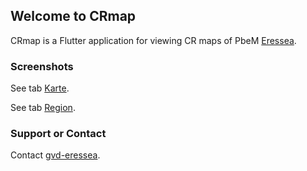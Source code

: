 ## Welcome to CRmap 

CRmap is a Flutter application for viewing CR maps of PbeM [Eressea](https://www.eressea.de/en/).

### Screenshots

See tab [Karte](https://raw.githubusercontent.com/gvd-eressea/crmap/main/doc/Screenshot_Karte.png).

See tab [Region](https://raw.githubusercontent.com/gvd-eressea/crmap/main/doc/Screenshot_Region.png).

### Support or Contact

Contact [gvd-eressea](https://github.com/gvd-eressea).
